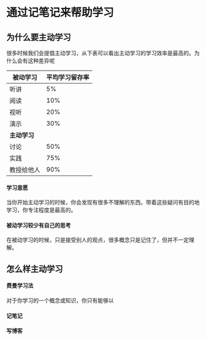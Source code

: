 # 通过记笔记来帮助学习

## 为什么要主动学习

很多时候我们会提倡主动学习，从下表可以看出主动学习的学习效率是最高的。为什么会有这种差异呢

| 被动学习     | 平均学习留存率 |
| ------------ | -------------- |
| 听讲         | 5%             |
| 阅读         | 10%            |
| 视听         | 20%            |
| 演示         | 30%            |
| **主动学习** |                |
| 讨论         | 50%            |
| 实践         | 75%            |
| 教授给他人   | 90%            |

#### 学习意愿

当你开始主动学习的时候，你会发现有很多不理解的东西。带着这些疑问有目的地学习，你专注程度是最高的。

#### 被动学习较少有自己的思考

在被动学习的时候，只是接受别人的观点，很多概念只是记住了，但并不一定理解。





## 怎么样主动学习

#### 费曼学习法

对于你学习的一个概念或知识，你只有能够以

#### 记笔记

#### 写博客